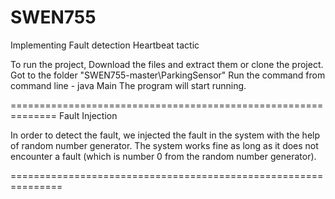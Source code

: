 # SWEN755
Implementing Fault detection Heartbeat tactic

To run the project, Download the files and extract them or clone the project. 
Got to the folder "SWEN755-master\ParkingSensor"
Run the command from command line - java Main
The program will start running.

==============================================================
Fault Injection

In order to detect the fault, we injected the fault in the system with the help of random number generator.
The system works fine as long as it does not encounter a fault (which is number 0 from the random number generator).

===============================================================
